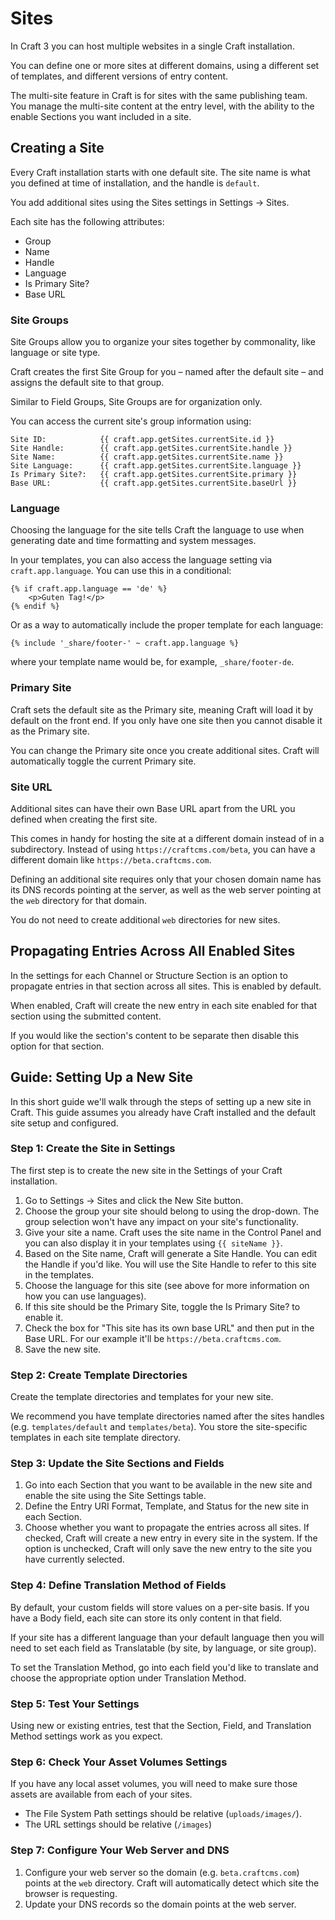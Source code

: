 Sites
======================

In Craft 3 you can host multiple websites in a single Craft installation.

You can define one or more sites at different domains, using a different set of templates, and different versions of entry content. 

The multi-site feature in Craft is for sites with the same publishing team. You manage the multi-site content at the entry level, with the ability to the enable Sections you want included in a site.

## Creating a Site

Every Craft installation starts with one default site. The site name is what you defined at time of installation, and the handle is `default`.

You add additional sites using the Sites settings in Settings → Sites.

Each site has the following attributes:

* Group
* Name
* Handle
* Language
* Is Primary Site?
* Base URL


### Site Groups

Site Groups allow you to organize your sites together by commonality, like language or site type.

Craft creates the first Site Group for you – named after the default site – and assigns the default site to that group.

Similar to Field Groups, Site Groups are for organization only.

You can access the current site's group information using: 

```
Site ID:            {{ craft.app.getSites.currentSite.id }}
Site Handle:        {{ craft.app.getSites.currentSite.handle }}
Site Name:          {{ craft.app.getSites.currentSite.name }}
Site Language:      {{ craft.app.getSites.currentSite.language }}
Is Primary Site?:   {{ craft.app.getSites.currentSite.primary }}
Base URL:           {{ craft.app.getSites.currentSite.baseUrl }}
```


### Language

Choosing the language for the site tells Craft the language to use when generating date and time formatting and system messages.

In your templates, you can also access the language setting via `craft.app.language`. You can use this in a conditional:

```
{% if craft.app.language == 'de' %}
    <p>Guten Tag!</p>
{% endif %}
```

Or as a way to automatically include the proper template for each language:

```
{% include '_share/footer-' ~ craft.app.language %}
```

where your template name would be, for example, `_share/footer-de`. 


### Primary Site

Craft sets the default site as the Primary site, meaning Craft will load it by default on the front end. If you only have one site then you cannot disable it as the Primary site. 

You can change the Primary site once you create additional sites. Craft will automatically toggle the current Primary site.

### Site URL

Additional sites can have their own Base URL apart from the URL you defined when creating the first site.

This comes in handy for hosting the site at a different domain instead of in a subdirectory. Instead of using `https://craftcms.com/beta`, you can have a different domain like `https://beta.craftcms.com`.

Defining an additional site requires only that your chosen domain name has its DNS records pointing at the server, as well as the web server pointing at the `web` directory for that domain.

You do not need to create additional `web` directories for new sites.


## Propagating Entries Across All Enabled Sites

In the settings for each Channel or Structure Section is an option to propagate entries in that section across all sites. This is enabled by default.

When enabled, Craft will create the new entry in each site enabled for that section using the submitted content.

If you would like the section's content to be separate then disable this option for that section.

## Guide: Setting Up a New Site

In this short guide we'll walk through the steps of setting up a new site in Craft. This guide assumes you already have Craft installed and the default site setup and configured.

### Step 1: Create the Site in Settings

The first step is to create the new site in the Settings of your Craft installation.

1. Go to Settings → Sites and click the New Site button.
2. Choose the group your site should belong to using the drop-down. The group selection won't have any impact on your site's functionality.
3. Give your site a name. Craft uses the site name in the Control Panel and you can also display it in your templates using `{{ siteName }}`.
4. Based on the Site name, Craft will generate a Site Handle. You can edit the Handle if you'd like. You will use the Site Handle to refer to this site in the templates.
5. Choose the language for this site (see above for more information on how you can use languages).
6. If this site should be the Primary Site, toggle the Is Primary Site? to enable it.
7. Check the box for "This site has its own base URL" and then put in the Base URL. For our example it'll be `https://beta.craftcms.com`.
8. Save the new site.

### Step 2: Create Template Directories

Create the template directories and templates for your new site. 

We recommend you have template directories named after the sites handles (e.g. `templates/default` and `templates/beta`). You store the site-specific templates in each site template directory.

### Step 3: Update the Site Sections and Fields

1. Go into each Section that you want to be available in the new site and enable the site using the Site Settings table.
2. Define the Entry URI Format, Template, and Status for the new site in each Section.
3. Choose whether you want to propagate the entries across all sites. If checked, Craft will create a new entry in every site in the system. If the option is unchecked, Craft will only save the new entry to the site you have currently selected.
 
### Step 4: Define Translation Method of Fields

By default, your custom fields will store values on a per-site basis. If you have a Body field, each site can store its only content in that field. 

If your site has a different language than your default language then you will need to set each field as Translatable (by site, by language, or site group).

To set the Translation Method, go into each field you'd like to translate and choose the appropriate option under Translation Method.

### Step 5: Test Your Settings

Using new or existing entries, test that the Section, Field, and Translation Method settings work as you expect.

### Step 6: Check Your Asset Volumes Settings

If you have any local asset volumes, you will need to make sure those assets are available from each of your sites.

* The File System Path settings should be relative (`uploads/images/`).
* The URL settings should be relative (`/images`)

### Step 7: Configure Your Web Server and DNS

1. Configure your web server so the domain (e.g. `beta.craftcms.com`) points at the `web` directory. Craft will automatically detect which site the browser is requesting.
2. Update your DNS records so the domain points at the web server.
